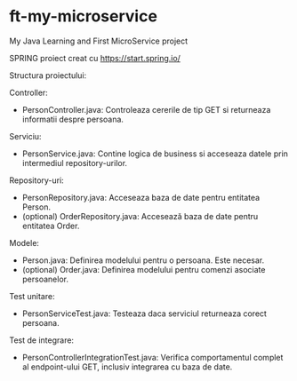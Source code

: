 # ft-my-microservice
My Java Learning and First MicroService project


SPRING proiect creat cu https://start.spring.io/

Structura proiectului:

Controller:
- PersonController.java: Controleaza cererile de tip GET si returneaza informatii despre persoana.

Serviciu:
- PersonService.java: Contine logica de business si acceseaza datele prin intermediul repository-urilor.

Repository-uri:
- PersonRepository.java: Acceseaza baza de date pentru entitatea Person.
- (optional) OrderRepository.java: Accesează baza de date pentru entitatea Order.

Modele:
- Person.java: Definirea modelului pentru o persoana. Este necesar. 
- (optional) Order.java: Definirea modelului pentru comenzi asociate persoanelor. 

Test unitare:
- PersonServiceTest.java: Testeaza daca serviciul returneaza corect persoana.

Test de integrare:
- PersonControllerIntegrationTest.java: Verifica comportamentul complet al endpoint-ului GET, inclusiv integrarea cu baza de date.